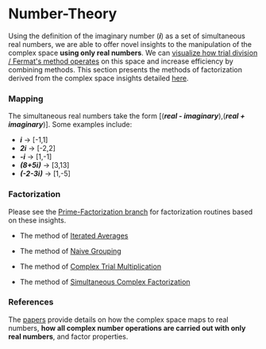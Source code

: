 # Number-Theory

Using the definition of the imaginary number (***i***) as a set of simultaneous real numbers, we are able to offer novel insights to the manipulation of the complex space **using only real numbers**.  We can [visualize how trial division / Fermat's method operates](https://github.com/OVVO-Financial/Number-Theory/blob/master/Complex%20space.md)  on this space and increase efficiency by combining methods.
This section presents the methods of factorization derived from the complex space insights detailed [here](https://github.com/OVVO-Financial/Number-Theory).

### Mapping
The simultaneous real numbers take the form [(***real - imaginary***),(***real + imaginary***)].  Some examples include:
* ***i*** →  [-1,1]
* ***2i*** →  [-2,2]
* ***-i*** →  [1,-1]
* ***(8+5i)*** →  [3,13]
* ***(-2-3i)*** →  [1,-5]


### Factorization
Please see the [Prime-Factorization branch](https://github.com/OVVO-Financial/Number-Theory/tree/Prime-Factorization) for factorization routines based on these insights.
* The method of [Iterated Averages](https://github.com/OVVO-Financial/Number-Theory/blob/Prime-Factorization/Iterated%20Averages.md)

* The method of [Naive Grouping](https://github.com/OVVO-Financial/Number-Theory/blob/Prime-Factorization/Naive%20Grouping.md)

* The method of [Complex Trial Multiplication](https://github.com/OVVO-Financial/Number-Theory/blob/Prime-Factorization/Complex%20Trial%20Multiplication.md)

* The method of [Simultaneous Complex Factorization](https://github.com/OVVO-Financial/Number-Theory/blob/Prime-Factorization/Simultaneous%20Complex%20Factorization.md)


### References
The [papers](https://github.com/OVVO-Financial/Number-Theory/tree/master/Number%20Theory%20Papers) provide details on how the complex space maps to real numbers, **how all complex number operations are carried out with only real numbers**, and factor properties.
